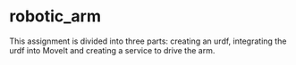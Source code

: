 # robotic_arm
This assignment is divided into three parts: creating an urdf, integrating the urdf into MoveIt and creating a service to drive the arm.
